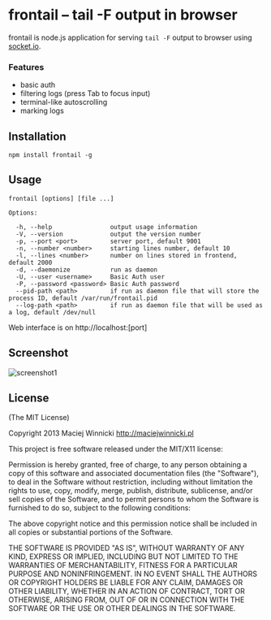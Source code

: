 # frontail – tail -F output in browser

frontail is node.js application for serving `tail -F` output to browser using [socket.io](http://socket.io/).

### Features

* basic auth
* filtering logs (press Tab to focus input)
* terminal-like autoscrolling
* marking logs

## Installation

    npm install frontail -g

## Usage

    frontail [options] [file ...]

    Options:

      -h, --help                output usage information
      -V, --version             output the version number
      -p, --port <port>         server port, default 9001
      -n, --number <number>     starting lines number, default 10
      -l, --lines <number>      number on lines stored in frontend, default 2000
      -d, --daemonize           run as daemon
      -U, --user <username>     Basic Auth user
      -P, --password <password> Basic Auth password
      --pid-path <path>         if run as daemon file that will store the process ID, default /var/run/frontail.pid
      --log-path <path>         if run as daemon file that will be used as a log, default /dev/null

Web interface is on http://localhost:[port]

## Screenshot

![screenshot1](http://dl.dropbox.com/u/3101412/frontail3.png)

## License

(The MIT License)

Copyright 2013 Maciej Winnicki http://maciejwinnicki.pl

This project is free software released under the MIT/X11 license:

Permission is hereby granted, free of charge, to any person obtaining a copy
of this software and associated documentation files (the "Software"), to deal
in the Software without restriction, including without limitation the rights
to use, copy, modify, merge, publish, distribute, sublicense, and/or sell
copies of the Software, and to permit persons to whom the Software is
furnished to do so, subject to the following conditions:

The above copyright notice and this permission notice shall be included in
all copies or substantial portions of the Software.

THE SOFTWARE IS PROVIDED "AS IS", WITHOUT WARRANTY OF ANY KIND, EXPRESS OR
IMPLIED, INCLUDING BUT NOT LIMITED TO THE WARRANTIES OF MERCHANTABILITY,
FITNESS FOR A PARTICULAR PURPOSE AND NONINFRINGEMENT. IN NO EVENT SHALL THE
AUTHORS OR COPYRIGHT HOLDERS BE LIABLE FOR ANY CLAIM, DAMAGES OR OTHER
LIABILITY, WHETHER IN AN ACTION OF CONTRACT, TORT OR OTHERWISE, ARISING FROM,
OUT OF OR IN CONNECTION WITH THE SOFTWARE OR THE USE OR OTHER DEALINGS IN
THE SOFTWARE.
